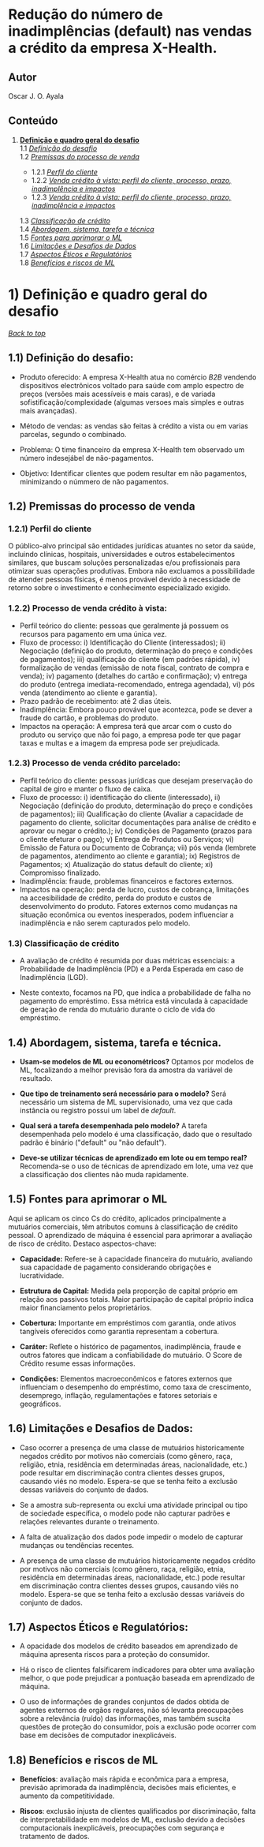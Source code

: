 # Redução do número de inadimplências (default) nas vendas a crédito da empresa X-Health.

## Autor
Oscar J. O. Ayala

## Conteúdo

1. [**Definição e quadro geral do desafio**](#desafio) <br>
    1.1       [*Definição do desafio*](#desafio11)<br>
    1.2       [*Premissas do processo de venda*](#desafio12)<br>
      - 1.2.1 [*Perfil do cliente*](#desagio121)<br>
      - 1.2.2 [*Venda crédito  à vista: perfil do cliente, processo, prazo, inadimplência e impactos*](#desafio122)<br>
      - 1.2.3 [*Venda crédito  à vista: perfil do cliente, processo, prazo, inadimplência e impactos*](#desafio123)<br>    
      
   1.3 [*Classificação de crédito*](#desafio13)<br>
   1.4 [*Abordagem, sistema, tarefa e técnica*](#desafio14)<br>
   1.5 [*Fontes para aprimorar o ML*](#desafio14)<br>
   1.6 [*Limitações e Desafios de Dados*](#desafio16)<br>
   1.7 [*Aspectos Éticos e Regulatórios*](#desafio17)<br>
   1.8 [*Benefícios e riscos de ML*](#desafio18)<br>

# <a id="desafio"></a>1) Definição e quadro geral do desafio
[*Back to top*](#top)

## <a id="desafio11"></a>1.1) Definição do desafio:  

- Produto oferecido: A empresa X-Health atua no comércio *B2B* vendendo dispositivos electrônicos voltado para saúde com amplo espectro de preços (versões mais acessíveis e mais caras), e de variada sofistificação/complexidade (algumas versoes mais simples e outras mais avançadas).

- Método de vendas: as vendas são feitas à crédito a vista ou em varias parcelas, segundo o combinado. 

- Problema: O time financeiro da empresa X-Health tem observado um número indesejábel de não-pagamentos. 

- Objetivo: Identificar clientes que podem resultar em não pagamentos, minimizando o númmero de não pagamentos.

## <a id="desafio12"></a>1.2) Premissas do processo de venda

### <a id="desafio121"></a>1.2.1) Perfil do cliente

O público-alvo principal são entidades jurídicas atuantes no setor da saúde, incluindo clínicas, hospitais, universidades e outros estabelecimentos similares, que buscam soluções personalizadas e/ou profissionais para otimizar suas operações produtivas. Embora não excluamos a possibilidade de atender pessoas físicas, é menos provável devido à necessidade de retorno sobre o investimento e conhecimento especializado exigido.
    
### <a id="desafio122"></a>1.2.2) Processo de venda crédito  à vista: 
   - Perfil teórico do cliente: pessoas que geralmente já possuem os recursos para pagamento em uma única vez. 
   - Fluxo de processo: i) Identificação do Cliente (interessados); ii) Negociação (definição do produto, determinação do preço e condições de pagamentos); iii) qualificação do cliente (em padrões rápida), iv) formalização de vendas (emissão de nota fiscal, contrato de compra e venda); iv) pagamento (detalhes do cartão e confirmação); v) entrega do produto (entrega imediata-recomendado, entrega agendada), vi) pós venda (atendimento ao cliente e garantia). 
   - Prazo padrão de recebimento: até 2 dias úteis.
   - Inadimplência: Embora pouco provável que acontezca, pode se dever a fraude do cartão, e problemas do produto. 
   - Impactos na operação: A empresa terá que arcar com o custo do produto ou serviço que não foi pago, a empresa pode ter que pagar taxas e multas e a imagem da empresa pode ser prejudicada. 
   
### <a id="desafio123"></a>1.2.3)  Processo de venda crédito  parcelado:
   - Perfil teórico do cliente: pessoas jurídicas que desejam preservação do capital de giro e manter o fluxo de caixa. 
   - Fluxo de processo: i) identificação do cliente (interessado),  ii) Negociação (definição do produto, determinação do preço e condições de pagamentos); iii) Qualificação do cliente (Avaliar a capacidade de pagamento do cliente, solicitar documentações para análise de crédito e aprovar ou negar o crédito.); iv) Condições de Pagamento (prazos para o cliente efeturar o pago); v) Entrega de Produtos ou Serviços; vi) Emissão de Fatura ou Documento de Cobrança; vii) pós venda (lembrete de pagamentos, atendimento ao cliente e garantia); ix) Registros de Pagamentos; x) Atualização do status default do cliente; xi) Compromisso finalizado.
   - Inadimplência: fraude, problemas financeiros e factores externos. 
   - Impactos na operação: perda de lucro, custos de cobrança, limitações na accesibilidade de crédito, perda do produto e custos de desenvolvimento do produto. Fatores externos como mudanças na situação econômica ou eventos inesperados, podem influenciar a inadimplência e não serem capturados pelo modelo.

### <a id="desafio13"></a>1.3) Classificação de crédito

- A avaliação de crédito é resumida por duas métricas essenciais: a Probabilidade de Inadimplência (PD) e a Perda Esperada em caso de Inadimplência (LGD).

- Neste contexto, focamos na PD, que indica a probabilidade de falha no pagamento do empréstimo. Essa métrica está vinculada à capacidade de geração de renda do mutuário durante o ciclo de vida do empréstimo.

##  <a id="desafio14"></a>1.4) Abordagem, sistema, tarefa e técnica.

- **Usam-se modelos de ML ou econométricos?** Optamos por modelos de ML, focalizando a melhor previsão fora da amostra da variável de resultado.

- **Que tipo de treinamento será necessário para o modelo?** Será necessário um sistema de ML supervisionado, uma vez que cada instância ou registro possui um label de *default*.

- **Qual será a tarefa desempenhada pelo modelo?** A tarefa desempenhada pelo modelo é uma classificação, dado que o resultado padrão é binário ("default" ou "não default").

- **Deve-se utilizar técnicas de aprendizado em lote ou em tempo real?** Recomenda-se o uso de técnicas de aprendizado em lote, uma vez que a classificação dos clientes não muda rapidamente.

##  <a id="desafio14"></a>1.5) Fontes para aprimorar o ML 

Aqui se aplicam os cinco Cs do crédito, aplicados principalmente a mutuários comerciais, têm atributos comuns à classificação de crédito pessoal. O aprendizado de máquina é essencial para aprimorar a avaliação de risco de crédito. Destaco aspectos-chave:

- **Capacidade:** Refere-se à capacidade financeira do mutuário, avaliando sua capacidade de pagamento considerando obrigações e lucratividade.

- **Estrutura de Capital:** Medida pela proporção de capital próprio em relação aos passivos totais. Maior participação de capital próprio indica maior financiamento pelos proprietários.

- **Cobertura:** Importante em empréstimos com garantia, onde ativos tangíveis oferecidos como garantia representam a cobertura.

- **Caráter:** Reflete o histórico de pagamentos, inadimplência, fraude e outros fatores que indicam a confiabilidade do mutuário. O Score de Crédito resume essas informações.

- **Condições:** Elementos macroeconômicos e fatores externos que influenciam o desempenho do empréstimo, como taxa de crescimento, desemprego, inflação, regulamentações e fatores setoriais e geográficos.

##  <a id="desafio14"></a>1.6) Limitações e Desafios de Dados: 

- Caso ocorrer a presença de uma classe de mutuários historicamente negados crédito por motivos não comerciais (como gênero, raça, religião, etnia, residência em determinadas áreas, nacionalidade, etc.) pode resultar em discriminação contra clientes desses grupos, causando viés no modelo. Espera-se que se tenha feito a exclusão dessas variáveis do conjunto de dados.

- Se a amostra sub-representa ou exclui uma atividade principal ou tipo de sociedade específica, o modelo pode não capturar padrões e relações relevantes durante o treinamento.

- A falta de atualização dos dados pode impedir o modelo de capturar mudanças ou tendências recentes.

- A presença de uma classe de mutuários historicamente negados crédito por motivos não comerciais (como gênero, raça, religião, etnia, residência em determinadas áreas, nacionalidade, etc.) pode resultar em discriminação contra clientes desses grupos, causando viés no modelo. Espera-se que se tenha feito a exclusão dessas variáveis do conjunto de dados.

## <a id="desafio17"></a>1.7)  Aspectos Éticos e Regulatórios: 

- A opacidade dos modelos de crédito baseados em aprendizado de máquina apresenta riscos para a proteção do consumidor.

- Há o risco de clientes falsificarem indicadores para obter uma avaliação melhor, o que pode prejudicar a pontuação baseada em aprendizado de máquina.

- O uso de informações de grandes conjuntos de dados obtida de agentes externos de orgãos regulares, não só levanta preocupações sobre a relevância (ruído) das informações, mas também suscita questões de proteção do consumidor, pois a exclusão pode ocorrer com base em decisões de computador inexplicáveis.

##  <a id="desafio18"></a>1.8) Benefícios e riscos de ML 

- **Benefícios**: avaliação mais rápida e econômica para a empresa, previsão aprimorada da inadimplência, decisões mais eficientes, e aumento da competitividade.

- **Riscos**: exclusão injusta de clientes qualificados por discriminação, falta de interpretabilidade em modelos de ML, exclusão devido a decisões computacionais inexplicáveis, preocupações com segurança e tratamento de dados.
